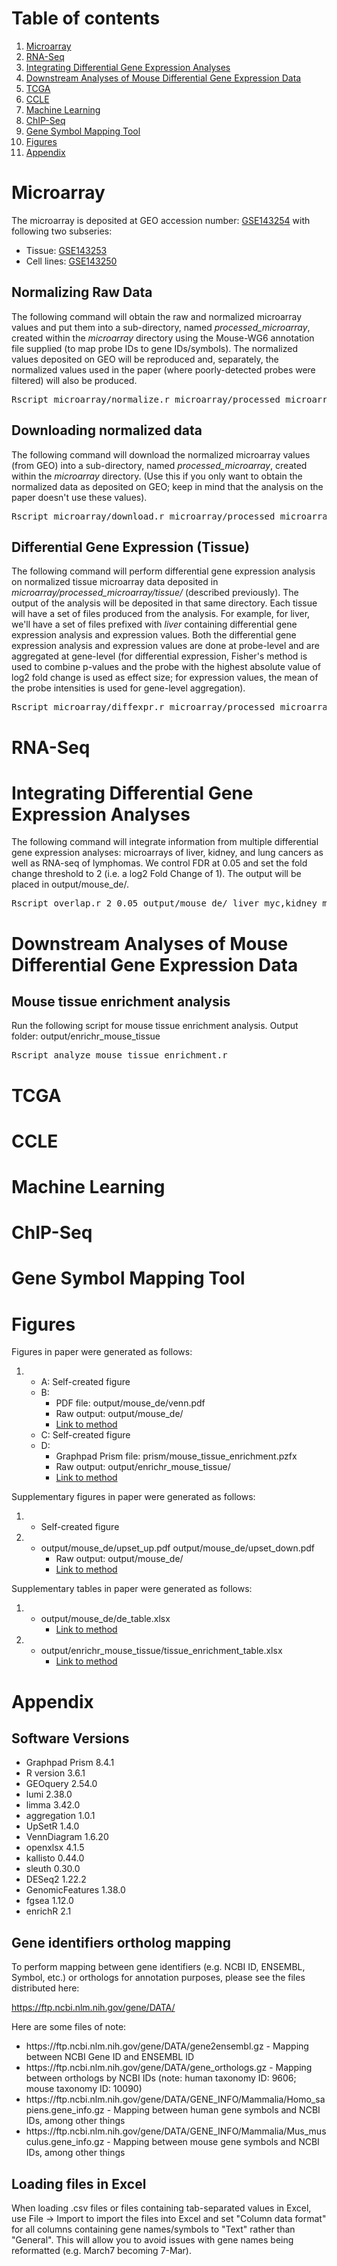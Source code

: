 # Table of contents
1. [Microarray](#microarray)
2. [RNA-Seq](#rnaseq)
3. [Integrating Differential Gene Expression Analyses](#mouse_integration)
4. [Downstream Analyses of Mouse Differential Gene Expression Data](#mouse_downstream_analyses)
5. [TCGA](#tcga)
6. [CCLE](#ccle)
7. [Machine Learning](#ml)
8. [ChIP-Seq](#chipseq)
9. [Gene Symbol Mapping Tool](#mapping)
10. [Figures](#figures)
11. [Appendix](#appendix)

# Microarray<a name="microarray"></a>

The microarray is deposited at GEO accession number: <a href="https://www.ncbi.nlm.nih.gov/geo/query/acc.cgi?acc=GSE143254">GSE143254</a> with following two subseries:
<ul>
  <li>Tissue: <a href="https://www.ncbi.nlm.nih.gov/geo/query/acc.cgi?acc=GSE143253">GSE143253</a></li>
  <li>Cell lines: <a href="https://www.ncbi.nlm.nih.gov/geo/query/acc.cgi?acc=GSE143250">GSE143250</a></li>
</ul>

## Normalizing Raw Data

The following command will obtain the raw and normalized microarray values and put them into a sub-directory, named <i>processed_microarray</i>, created within the <i>microarray</i> directory using the Mouse-WG6 annotation file supplied (to map probe IDs to gene IDs/symbols). The normalized values deposited on GEO will be reproduced and, separately, the normalized values used in the paper (where poorly-detected probes were filtered) will also be produced.

<pre>Rscript microarray/normalize.r microarray/processed_microarray microarray/annotation/MouseWG-6v2.csv</pre>

## Downloading normalized data

The following command will download the normalized microarray values (from GEO) into a sub-directory, named <i>processed_microarray</i>, created within the <i>microarray</i> directory. (Use this if you only want to obtain the normalized data as deposited on GEO; keep in mind that the analysis on the paper doesn't use these values).

<pre>Rscript microarray/download.r microarray/processed_microarray</pre>

## Differential Gene Expression (Tissue)

The following command will perform differential gene expression analysis on normalized tissue microarray data deposited in <i>microarray/processed_microarray/tissue/</i> (described previously). The output of the analysis will be deposited in that same directory. Each tissue will have a set of files produced from the analysis. For example, for liver, we'll have a set of files prefixed with <i>liver</i> containing differential gene expression analysis and expression values. Both the differential gene expression analysis and expression values are done at probe-level and are aggregated at gene-level (for differential expression, Fisher's method is used to combine p-values and the probe with the highest absolute value of log2 fold change is used as effect size; for expression values, the mean of the probe intensities is used for gene-level aggregation).

<pre>Rscript microarray/diffexpr.r microarray/processed_microarray microarray/annotation/MouseWG-6v2.csv</pre>

# RNA-Seq<a name="rnaseq"></a>

# Integrating Differential Gene Expression Analyses<a name="mouse_integration"></a>

The following command will integrate information from multiple differential gene expression analyses: microarrays of liver, kidney, and lung cancers as well as RNA-seq of lymphomas. We control FDR at 0.05 and set the fold change threshold to 2 (i.e. a log2 Fold Change of 1). The output will be placed in output/mouse_de/.

<pre>Rscript overlap.r 2 0.05 output/mouse_de/ liver_myc,kidney_myc,lung_myc,lung_mycras,lung_ras,tall_myc,eumyc_myc "HCC,RCC,LAC (MYC),LAC (MYC+KRAS),LAC (KRAS),T-ALL,BCL" microarray/processed_microarray/tissue/liver_diffexpr_gene.csv,microarray/processed_microarray/tissue/kidney_diffexpr_gene.csv,microarray/processed_microarray/tissue/lung_diffexpr_gene.csv,microarray/processed_microarray/tissue/lung_mycras_diffexpr_gene.csv,microarray/processed_microarray/tissue/lung_ras_diffexpr_gene.csv,rnaseq/tall_rnaseq/kallisto_aligned/tallmycon_sleuth_results_genes.csv,rnaseq/eumyc_rnaseq/kallisto_aligned/eumycon_sleuth_results_genes.csv microarray/annotation/MouseWG-6v2.csv rnaseq/annotation/gencode_GRCm38_vM15.csv</pre>  

# Downstream Analyses of Mouse Differential Gene Expression Data<a name="mouse_downstream_analyses"></a>

## Mouse tissue enrichment analysis<a name="mouse_tissue_enrichment"></a>

Run the following script for mouse tissue enrichment analysis. Output folder: output/enrichr_mouse_tissue
<pre>Rscript analyze_mouse_tissue_enrichment.r</pre>

# TCGA<a name="tcga"></a>

# CCLE<a name="ccle"></a>

# Machine Learning<a name="ml"></a>

# ChIP-Seq<a name="chipseq"></a>

# Gene Symbol Mapping Tool<a name="mapping"></a>

# Figures<a name="figures"></a>

Figures in paper were generated as follows:

<ol>
  <li>
    <ul>
      <li>A: Self-created figure</li>
      <li>B:
        <ul>
          <li>PDF file: output/mouse_de/venn.pdf</li>
          <li>Raw output: output/mouse_de/</li>
          <li><a href="#mouse_integration">Link to method</a></li>
        </ul>
      </li>
      <li>C: Self-created figure</li>
      <li>D:
        <ul>
          <li>Graphpad Prism file: prism/mouse_tissue_enrichment.pzfx</li>
          <li>Raw output: output/enrichr_mouse_tissue/</li>
          <li><a href="#mouse_tissue_enrichment">Link to method</a></li>
        </ul>
      </li>
    </ul>
  </li>
</ol>

Supplementary figures in paper were generated as follows:

<ol>
  <li>
    <ul>
      <li>Self-created figure</li>
    </ul>
  </li>
  <li>
    <ul>
      <li>output/mouse_de/upset_up.pdf
        output/mouse_de/upset_down.pdf
        <ul>
          <li>Raw output: output/mouse_de/</li>
          <li><a href="#mouse_integration">Link to method</a></li>
        </ul>
      </li>
    </ul>
  </li>
</ol>

Supplementary tables in paper were generated as follows:

<ol>
  <li>
    <ul>
      <li>output/mouse_de/de_table.xlsx
        <ul>
          <li><a href="#mouse_integration">Link to method</a></li>
        </ul>
      </li>
    </ul>
  </li>
  <li>
    <ul>
      <li>output/enrichr_mouse_tissue/tissue_enrichment_table.xlsx
        <ul>
          <li><a href="#mouse_tissue_enrichment">Link to method</a></li>
        </ul>
      </li>
    </ul>
  </li>
</ol>

# Appendix<a name="appendix"></a>

## Software Versions
<ul>
  <li>Graphpad Prism 8.4.1</li>
  <li>R version 3.6.1</li>
  <li>GEOquery 2.54.0</li>
  <li>lumi 2.38.0</li>
  <li>limma 3.42.0</li>  
  <li>aggregation 1.0.1</li>
  <li>UpSetR 1.4.0</li>
  <li>VennDiagram 1.6.20</li>
  <li>openxlsx 4.1.5</li>
  <li>kallisto 0.44.0</li>
  <li>sleuth 0.30.0</li>
  <li>DESeq2 1.22.2</li>
  <li>GenomicFeatures 1.38.0</li>
  <li>fgsea 1.12.0</li>
  <li>enrichR 2.1</li>
</ul>

## Gene identifiers ortholog mapping

To perform mapping between gene identifiers (e.g. NCBI ID, ENSEMBL, Symbol, etc.) or orthologs for annotation purposes, please see the files distributed here:

https://ftp.ncbi.nlm.nih.gov/gene/DATA/

Here are some files of note:
<ul>
  <li>https://ftp.ncbi.nlm.nih.gov/gene/DATA/gene2ensembl.gz - Mapping between NCBI Gene ID and ENSEMBL ID</li>
  <li>https://ftp.ncbi.nlm.nih.gov/gene/DATA/gene_orthologs.gz - Mapping between orthologs by NCBI IDs (note: human taxonomy ID: 9606; mouse taxonomy ID: 10090)</li>
  <li>https://ftp.ncbi.nlm.nih.gov/gene/DATA/GENE_INFO/Mammalia/Homo_sapiens.gene_info.gz - Mapping between human gene symbols and NCBI IDs, among other things</li>
    <li>https://ftp.ncbi.nlm.nih.gov/gene/DATA/GENE_INFO/Mammalia/Mus_musculus.gene_info.gz - Mapping between mouse gene symbols and NCBI IDs, among other things</li>
</ul>

## Loading files in Excel

When loading .csv files or files containing tab-separated values in Excel, use File -> Import to import the files into Excel and set "Column data format" for all columns containing gene names/symbols to "Text" rather than "General". This will allow you to avoid issues with gene names being reformatted (e.g. March7 becoming 7-Mar).
